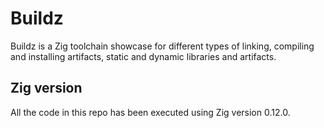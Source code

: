 # Buildz

Buildz is a Zig toolchain showcase for different types of linking, compiling 
and installing artifacts, static and dynamic libraries and artifacts.

## Zig version

All the code in this repo has been executed using Zig version 0.12.0.
